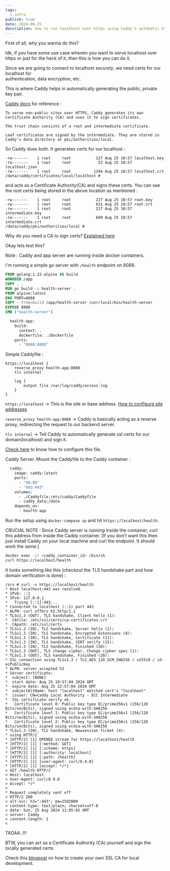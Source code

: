 ```yaml
---
tags:
  - infra
publish: true
date: 2024-08-25
description: how to run localhost over https using Caddy's automatic https.
---
```


First of all, why you wanna do this? 

Idk, if you have some use case wherein you want to serve localhost over https or just for the heck of it, then this is how you can do it.

Since we are going to connect to localhost _securely_, we need certs for our localhost for<br> authentication, data encryption, etc.

This is where Caddy helps in automatically generating the public, private key pair. 

[Caddy docs](https://caddyserver.com/docs/automatic-https) for reference : 
```
To serve non-public sites over HTTPS, Caddy generates its own Certificate Authority (CA) and uses it to sign certificates. 

The trust chain consists of a root and intermediate certificate. 

Leaf certificates are signed by the intermediate. They are stored in Caddy's data directory at pki/authorities/local.
```

So Caddy does both. It generates certs for our localhost : 
```
-rw-------    1 root     root           227 Aug 25 10:57 localhost.key
-rw-------    1 root     root            53 Aug 25 10:57 localhost.json
-rw-------    1 root     root          1344 Aug 25 10:57 localhost.crt
/data/caddy/certificates/local/localhost #
```

and acts as a Certificate Authority(CA) and signs these certs. You can see the root certs being stored in the above location as mentioned : 
```
-rw-------    1 root     root           227 Aug 25 10:57 root.key
-rw-------    1 root     root           631 Aug 25 10:57 root.crt
-rw-------    1 root     root           227 Aug 25 10:57 intermediate.key
-rw-------    1 root     root           680 Aug 25 10:57 intermediate.crt
/data/caddy/pki/authorities/local # 
```

Why do you need a CA to sign certs? [Explained here](https://curl.se/docs/sslcerts.html)

Okay lets test this? 

Note : Caddy and app server are running inside docker containers.

I'm running a simple go server with `/health` endpoint on 8088. 

```Dockerfile title="Dockerfile.backend.server"
FROM golang:1.22-alpine AS build
WORKDIR /app
COPY . .
RUN go build -o health-server .
FROM alpine:latest
ENV PORT=8088
COPY --from=build /app/health-server /usr/local/bin/health-server
EXPOSE 8088
CMD ["health-server"]
```

```Dockerfile title="docker-compose.yml"
  health-app:
    build:
      context: .
      dockerfile: ./Dockerfile
    ports:
      - "8088:8088"
```

Simple Caddyfile : 

```Caddyfile title="Caddyfile"
https://localhost {
    reverse_proxy health-app:8088
    tls internal

    log {
        output file /var/log/caddy/access.log
    }
}
```
`https://localhost` -> This is the site or base address. [How to configure site addresses](https://caddyserver.com/docs/caddyfile/concepts#addresses)

`reverse_proxy health-app:8088` -> Caddy is basically acting as a reverse proxy, redirecting the request to our backend server. 

`tls internal` -> Tell Caddy to automatically generate ssl certs for our domain(localhost) and sign it.

[Check here](https://caddyserver.com/docs/quick-starts/caddyfile) to know how to configure this file.

Caddy Server. Mount the Caddyfile to the Caddy container : 

```Dockerfile title="docker-compose.yml"
  caddy:
    image: caddy:latest
    ports:
      - "80:80"
      - "443:443"
    volumes:
      - ./Caddyfile:/etc/caddy/Caddyfile
      - caddy_data:/data
    depends_on:
      - health-app
```

Run the setup using `docker-compose up` and hit `https://localhost/health`. 

CRUCIAL NOTE : Since Caddy server is running inside the container, curl this address from inside the Caddy container. [If you don't want this then just install Caddy on your local machine and curl the endpoint. It should work the same.]

```bash
docker exec -it <caddy_container_id> /bin/sh
curl https://localhost/health
```

It looks something like this (checkout the TLS handshake part and how domain verification is done) : 

```
/srv # curl -v https://localhost/health 
* Host localhost:443 was resolved.
* IPv6: ::1
* IPv4: 127.0.0.1
*   Trying [::1]:443...
* Connected to localhost (::1) port 443
* ALPN: curl offers h2,http/1.1
* TLSv1.3 (OUT), TLS handshake, Client hello (1):
*  CAfile: /etc/ssl/certs/ca-certificates.crt
*  CApath: /etc/ssl/certs
* TLSv1.3 (IN), TLS handshake, Server hello (2):
* TLSv1.3 (IN), TLS handshake, Encrypted Extensions (8):
* TLSv1.3 (IN), TLS handshake, Certificate (11):
* TLSv1.3 (IN), TLS handshake, CERT verify (15):
* TLSv1.3 (IN), TLS handshake, Finished (20):
* TLSv1.3 (OUT), TLS change cipher, Change cipher spec (1):
* TLSv1.3 (OUT), TLS handshake, Finished (20):
* SSL connection using TLSv1.3 / TLS_AES_128_GCM_SHA256 / x25519 / id-ecPublicKey
* ALPN: server accepted h2
* Server certificate:
*  subject: [NONE]
*  start date: Aug 25 10:57:04 2024 GMT
*  expire date: Aug 25 22:57:04 2024 GMT
*  subjectAltName: host "localhost" matched cert's "localhost"
*  issuer: CN=Caddy Local Authority - ECC Intermediate
*  SSL certificate verify ok.
*   Certificate level 0: Public key type EC/prime256v1 (256/128 Bits/secBits), signed using ecdsa-with-SHA256
*   Certificate level 1: Public key type EC/prime256v1 (256/128 Bits/secBits), signed using ecdsa-with-SHA256
*   Certificate level 2: Public key type EC/prime256v1 (256/128 Bits/secBits), signed using ecdsa-with-SHA256
* TLSv1.3 (IN), TLS handshake, Newsession Ticket (4):
* using HTTP/2
* [HTTP/2] [1] OPENED stream for https://localhost/health
* [HTTP/2] [1] [:method: GET]
* [HTTP/2] [1] [:scheme: https]
* [HTTP/2] [1] [:authority: localhost]
* [HTTP/2] [1] [:path: /health]
* [HTTP/2] [1] [user-agent: curl/8.9.0]
* [HTTP/2] [1] [accept: */*]
> GET /health HTTP/2
> Host: localhost
> User-Agent: curl/8.9.0
> Accept: */*
> 
* Request completely sent off
< HTTP/2 200 
< alt-svc: h3=":443"; ma=2592000
< content-type: text/plain; charset=utf-8
< date: Sun, 25 Aug 2024 11:05:02 GMT
< server: Caddy
< content-length: 2
< 
```

TADAA..!!!

BTW, you can act as a Certificate Authority (CA) yourself and sign the locally generated certs.

Check this [blogpost](https://deliciousbrains.com/ssl-certificate-authority-for-local-https-development/) on how to create your own SSL CA for local development.

